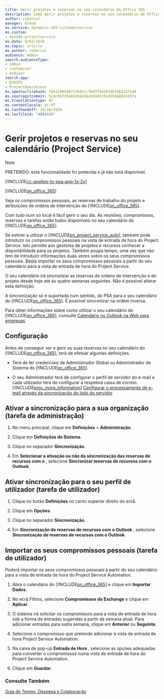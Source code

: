 ```yaml
---
title: Gerir projetos e reservas no seu calendário do Office 365
description: Como gerir projetos e reservas no seu calendário do Office 365
author: ruhercul
manager: kfend
ms.service: dynamics-365-customerservice
ms.custom:
- dyn365-projectservice
ms.date: 8/03/2018
ms.topic: article
ms.author: ruhercul
audience: Admin
search.audienceType:
- admin
- customizer
- enduser
search.app:
- D365PS
- ProjectOperations
ms.openlocfilehash: fd4119693875fb851c7bd3f34287db7d81237140
ms.sourcegitcommit: 5c4c9bf3ba018562d6cb3443c01d550489c415fa
ms.translationtype: HT
ms.contentlocale: pt-PT
ms.lasthandoff: 10/16/2020
ms.locfileid: "4082438"
---
```

# <a name="manage-projects-and-bookings-in-your-calendar-project-service"></a>Gerir projetos e reservas no seu calendário (Project Service)

> [!Note]
> PRETERIDO: esta funcionalidade foi preterida e já não está disponível.

[!INCLUDE[cc-applies-to-psa-app-1x-2x](../includes/cc-applies-to-psa-app-1x-2x.md)]

[!INCLUDE[pn_office_365](../includes/pn-office-365.md)] 

Veja os compromissos pessoais, as reservas de trabalho do projeto e atribuições de ordens de intervenção do [!INCLUDE[pn_office_365](../includes/pn-office-365.md)].  
  
 Com tudo num só local é fácil gerir o seu dia. As reuniões, compromissos, reservas e tarefas estão todos disponíveis no seu calendário do [!INCLUDE[pn_office_365](../includes/pn-office-365.md)].  
  
 Se estiver a utilizar o [!INCLUDE[pn_project_service_auto](../includes/pn-project-service-auto.md)], também pode introduzir os compromissos pessoais na vista de entrada de hora do Project Service. Isto permite aos gestores de projetos e recursos conhecer a disponibilidade para os projetos. Também poupa tempo, uma vez que não tem de introduzir informações duas vezes sobre os seus compromissos pessoais. Basta importar os seus compromissos pessoais a partir do seu calendário para a vista de entrada de hora do Project Service.  
  
 O seu calendário irá sincronizar as reservas de ordens de intervenção e do projeto desde hoje até às quatro semanas seguintes. Não é possível alterar esta definição.  
  
 A sincronização só é suportada num sentido, do PSA para o seu calendário do [!INCLUDE[pn_office_365](../includes/pn-office-365.md)]. É possível sincronizar na ordem inversa. 
  
 Para obter informações sobre como utilizar o seu calendário do [!INCLUDE[pn_office_365](../includes/pn-office-365.md)], consulte [Calendário no Outlook na Web para empresas](https://support.office.com/article/Calendar-in-Outlook-on-the-web-for-business-5219c457-d1fe-4c2f-9032-1a816b88e936).  
  
## <a name="setup"></a>Configuração  
 Antes de conseguir ver e gerir as suas reservas no seu calendário do [!INCLUDE[pn_office_365](../includes/pn-office-365.md)], terá de efetuar algumas definições.  
  
- Terá de ter credenciais de Administrador Global ou Administrador de Sistema do [!INCLUDE[pn_office_365](../includes/pn-office-365.md)].  
  
- O seu Administrador terá de configurar o perfil de servidor do e-mail e cada utilizador terá de configurar a respetiva caixa de correio. [!INCLUDE[proc_more_information](../includes/proc-more-information.md)] [Configurar o processamento de e-mail através da sincronização do lado do servidor](https://docs.microsoft.com/dynamics365/customerengagement/on-premises/admin/set-up-server-side-synchronization-of-email-appointments-contacts-and-tasks)  
  
## <a name="turn-on-synchronization-for-your-organization-admin-task"></a>Ativar a sincronização para a sua organização (tarefa de administração)  
  
1.  No menu principal, clique em **Definições** > **Administração**.  
  
2.  Clique em **Definições do Sistema**.  
  
3.  Clique no separador **Sincronização**.  
  
4.  Em **Selecionar a ativação ou não da sincronização das reservas de recursos com o** , selecione **Sincronizar reservas de recursos com o Outlook**.  
  
## <a name="turn-on-synchronization-for-your-user-profile-user-task"></a>Ativar sincronização para o seu perfil de utilizador (tarefa de utilizador)  
  
1.  Clique no botão **Definições** no canto superior direito do ecrã.  
  
2.  Clique em **Opções**.  
  
3.  Clique no separador **Sincronização**.  
  
4.  Em **Sincronização de reservas de recursos com o Outlook** , selecione **Sincronização de reservas de recursos com o Outlook**.  
  
## <a name="import-your-personal-appointments-user-task"></a>Importar os seus compromissos pessoais (tarefa de utilizador)  
 Poderá importar os seus compromissos pessoais a partir do seu calendário para a vista de entrada de hora do Project Service Automation.  
  
1. Abra o calendário do [!INCLUDE[pn_office_365](../includes/pn-office-365.md)] e clique em **Importar Dados**.  
  
2. No ecrã Filtros, selecione **Compromissos do Exchange** e clique em **Aplicar**.  
  
3. O sistema irá solicitar os compromissos para a vista de entrada de hora sob a forma de entradas sugeridas a partir da semana atual. Para adicionar entradas para outra semana, clique em **Anterior** ou **Seguinte**.  
  
4. Selecione o compromisso que pretende adicionar à vista de entrada de hora Project Service Automation.  
  
5. Na caixa de pop-up **Entrada de Hora** , selecione as opções adequadas para converter o compromissos numa vista de entrada de hora do Project Service Automation.  
  
6. Clique em **Guardar**.  
  
### <a name="see-also"></a>Consulte Também  
 [Guia de Tempo, Despesa e Colaboração](../psa/time-expense-collaboration-guide.md)
